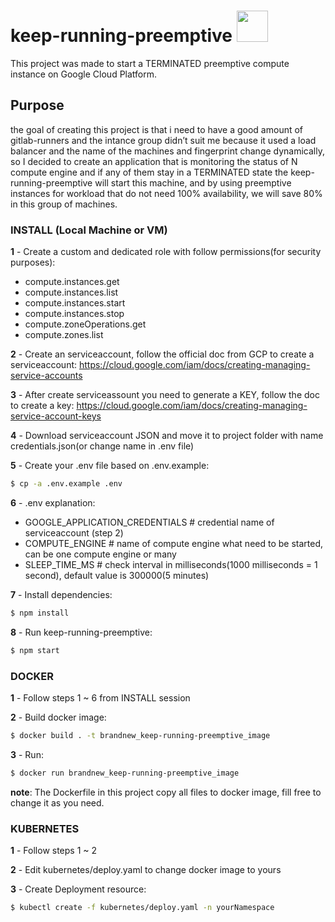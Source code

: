 # keep-running-preemptive <img src="https://avatars2.githubusercontent.com/u/2810941?v=3&s=96" width="50">
This project was made to start a TERMINATED preemptive compute instance on Google Cloud Platform.

## Purpose
the goal of creating this project is that i need to have a good amount of gitlab-runners and the intance group didn’t suit me because it used a load balancer and the name of the machines and fingerprint change dynamically, so I decided to create an application that is monitoring the status of N compute engine and if any of them stay in a TERMINATED state the keep-running-preemptive will start this machine, and by using preemptive instances for workload that do not need 100% availability, we will save 80% in this group of machines.



### INSTALL (Local Machine or VM)
**1** - Create a custom and dedicated role with follow permissions(for security purposes):
 - compute.instances.get
 - compute.instances.list
 - compute.instances.start
 - compute.instances.stop
 - compute.zoneOperations.get
 - compute.zones.list


**2** - Create an serviceaccount, follow the official doc from GCP to create a serviceaccount:
https://cloud.google.com/iam/docs/creating-managing-service-accounts


**3** - After create serviceassount you need to generate a KEY, follow the doc to create a key:
https://cloud.google.com/iam/docs/creating-managing-service-account-keys


**4** - Download serviceaccount JSON and move it to project folder with name credentials.json(or change name in .env file)


**5** - Create your .env file based on .env.example:
```sh
$ cp -a .env.example .env
```


**6** - .env explanation:
 - GOOGLE_APPLICATION_CREDENTIALS # credential name of serviceaccount (step 2)
 - COMPUTE_ENGINE # name of compute engine what need to be started, can be one compute engine or many
 - SLEEP_TIME_MS # check interval in milliseconds(1000 milliseconds = 1 second), default value is 300000(5 minutes)


**7** - Install dependencies: 
```sh
$ npm install
```

**8** - Run keep-running-preemptive:
```sh
$ npm start
```


### DOCKER
**1** - Follow steps 1 ~ 6 from INSTALL session


**2** - Build docker image:
```sh
$ docker build . -t brandnew_keep-running-preemptive_image
```
**3** - Run:
```sh
$ docker run brandnew_keep-running-preemptive_image
```
**note**: The Dockerfile in this project copy all files to docker image, fill free to change it as you need.


### KUBERNETES

**1** - Follow steps 1 ~ 2


**2** - Edit kubernetes/deploy.yaml to change docker image to yours


**3** - Create Deployment resource:
```sh
$ kubectl create -f kubernetes/deploy.yaml -n yourNamespace
```